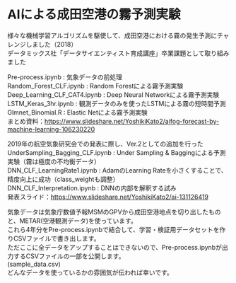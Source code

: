 # AIによる成田空港の霧予測実験
様々な機械学習アルゴリズムを駆使して、成田空港における霧の発生予測にチャレンジしました（2018）  
データミックス社「データサイエンティスト育成講座」卒業課題として取り組みました  

Pre-process.ipynb : 気象データの前処理  
Random_Forest_CLF.ipynb : Random Forestによる霧予測実験  
Deep_Learning_CLF_CAT4.ipynb : Deep Neural Networkによる霧予測実験  
LSTM_Keras_3hr.ipynb : 観測データのみを使ったLSTMによる霧の短時間予測  
Glmnet_Binomial.R : Elastic Netによる霧予測実験  
まとめ資料：https://www.slideshare.net/YoshikiKato2/aifog-forecast-by-machine-learning-106230220  

2019年の航空気象研究会での発表に際し、Ver.2としての追加を行った  
UnderSampling_Bagging_CLF.ipynb : Under Sampling & Baggingによる予測実験（霧は極度の不均衡データ）  
DNN_CLF_LearningRate1.ipynb : AdamのLearning Rateを小さくすることで、精度向上に成功（class_weightも調整）  
DNN_CLF_Interpretation.ipynb : DNNの内部を解釈する試み  
発表スライド：https://www.slideshare.net/YoshikiKato2/ai-131126419  

気象データは気象庁数値予報MSMのGPVから成田空港地点を切り出したものと、METAR(空港観測データ)を使っています。  
これら4年分をPre-process.ipynbで結合して、学習・検証用データセットを作りCSVファイルで書き出します。  
ただここに全データをアップすることはできないので、Pre-process.ipynbが出力するCSVファイルの一部を公開します。  
(sample_data.csv)  
どんなデータを使っているかの雰囲気が伝われば幸いです。
